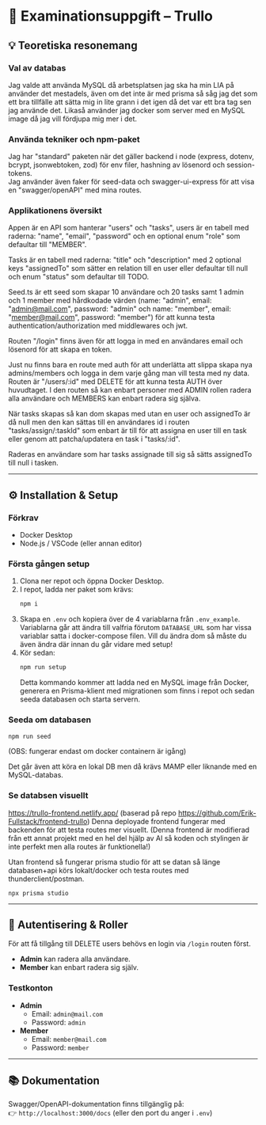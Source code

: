 # 📌 Examinationsuppgift – Trullo

## 💡 Teoretiska resonemang

### Val av databas
Jag valde att använda MySQL då arbetsplatsen jag ska ha min LIA på använder det mestadels, även om det inte är med prisma så såg jag det som ett bra tillfälle att sätta mig in lite grann i det igen då det var ett bra tag sen jag använde det. Likaså använder jag docker som server med en MySQL image då jag vill fördjupa mig mer i det.

### Använda tekniker och npm-paket
Jag har "standard" paketen när det gäller backend i node (express, dotenv, bcrypt, jsonwebtoken, zod) för env filer, hashning av lösenord och session-tokens.  
Jag använder även faker för seed-data och swagger-ui-express för att visa en "swagger/openAPI" med mina routes.

### Applikationens översikt
Appen är en API som hanterar "users" och "tasks", users är en tabell med raderna: "name", "email", "password" och en optional enum "role" som defaultar till "MEMBER".

Tasks är en tabell med raderna: "title" och "description" med 2 optional keys "assignedTo" som sätter en relation till en user eller defaultar till null och enum "status" som defaultar till TODO.

Seed.ts är ett seed som skapar 10 användare och 20 tasks samt 1 admin och 1 member med hårdkodade värden (name: "admin", email: "admin@mail.com", password: "admin" och name: "member", email: "member@mail.com", password: "member") för att kunna testa authentication/authorization med middlewares och jwt.

Routen "/login" finns även för att logga in med en användares email och lösenord för att skapa en token.

Just nu finns bara en route med auth för att underlätta att slippa skapa nya admins/members och logga in dem varje gång man vill testa med ny data. Routen är "/users/:id" med DELETE för att kunna testa AUTH över huvudtaget. I den routen så kan enbart personer med ADMIN rollen radera alla användare och MEMBERS kan enbart radera sig själva.

När tasks skapas så kan dom skapas med utan en user och assignedTo är då null men den kan sättas till en användares id i routen "tasks/assign/:taskId" som enbart är till för att assigna en user till en task eller genom att patcha/updatera en task i "tasks/:id".

Raderas en användare som har tasks assignade till sig så sätts assignedTo till null i tasken.

---

## ⚙️ Installation & Setup

### Förkrav
- Docker Desktop  
- Node.js / VSCode (eller annan editor)

### Första gången setup
1. Clona ner repot och öppna Docker Desktop.  
2. I repot, ladda ner paket som krävs:
   ```bash
   npm i
   ```
3. Skapa en `.env` och kopiera över de 4 variablarna från `.env_example`.  
   Variablarna går att ändra till valfria förutom `DATABASE_URL` som har vissa variablar satta i docker-compose filen. Vill du ändra dom så måste du även ändra där innan du går vidare med setup!  
4. Kör sedan:
   ```bash
   npm run setup
   ```
   Detta kommando kommer att ladda ned en MySQL image från Docker, generera en Prisma-klient med migrationen som finns i repot och sedan seeda databasen och starta servern.

### Seeda om databasen
```bash
npm run seed
```
(OBS: fungerar endast om docker containern är igång)

Det går även att köra en lokal DB men då krävs MAMP eller liknande med en MySQL-databas.

### Se databsen visuellt
https://trullo-frontend.netlify.app/ (baserad på repo https://github.com/Erik-Fullstack/frontend-trullo)
Denna deployade frontend fungerar med backenden för att testa routes mer visuellt.
(Denna frontend är modifierad från ett annat projekt med en hel del hjälp av AI så koden och stylingen är inte perfekt men alla routes är funktionella!)

Utan frontend så fungerar prisma studio för att se datan så länge databasen+api körs lokalt/docker och testa routes med thunderclient/postman.
```base
npx prisma studio
```

---

## 🔑 Autentisering & Roller
För att få tillgång till DELETE users behövs en login via `/login` routen först.  

- **Admin** kan radera alla användare.  
- **Member** kan enbart radera sig själv.  

### Testkonton
- **Admin**
  - Email: `admin@mail.com`
  - Password: `admin`
- **Member**
  - Email: `member@mail.com`
  - Password: `member`

---

## 📚 Dokumentation
Swagger/OpenAPI-dokumentation finns tillgänglig på:  
👉 `http://localhost:3000/docs` (eller den port du anger i `.env`)  
